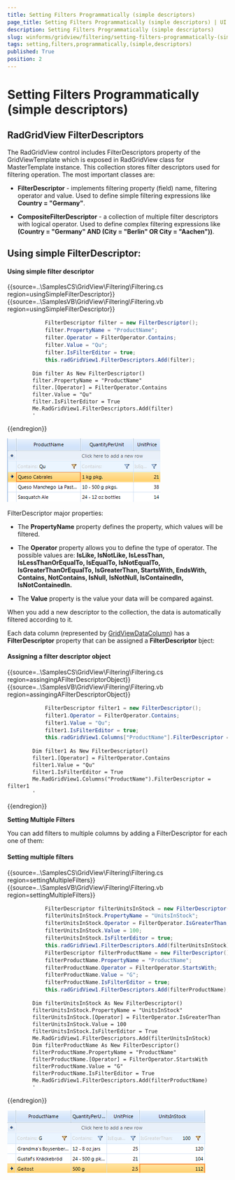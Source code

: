 ```yaml
---
title: Setting Filters Programmatically (simple descriptors)
page_title: Setting Filters Programmatically (simple descriptors) | UI for WinForms Documentation
description: Setting Filters Programmatically (simple descriptors)
slug: winforms/gridview/filtering/setting-filters-programmatically-(simple-descriptors)
tags: setting,filters,programmatically,(simple,descriptors)
published: True
position: 2
---
```


# Setting Filters Programmatically (simple descriptors)



## RadGridView FilterDescriptors

The RadGridView control includes FilterDescriptors property of the GridViewTemplate which is exposed in RadGridView class for MasterTemplate instance. This collection stores filter descriptors used for filtering operation. The most important classes are:        

* __FilterDescriptor__ - implements filtering property (field) name, filtering operator and value. Used to define simple filtering expressions like __Country = "Germany"__.

* __CompositeFilterDescriptor__ - a collection of multiple filter descriptors with logical operator. Used to define complex filtering expressions like __(Country = "Germany" AND (City = "Berlin" OR City = "Aachen"))__.

## Using simple FilterDescriptor:

#### Using simple filter descriptor

{{source=..\SamplesCS\GridView\Filtering\Filtering.cs region=usingSimpleFilterDescriptor}} 
{{source=..\SamplesVB\GridView\Filtering\Filtering.vb region=usingSimpleFilterDescriptor}} 

````C#
            FilterDescriptor filter = new FilterDescriptor();
            filter.PropertyName = "ProductName";
            filter.Operator = FilterOperator.Contains;
            filter.Value = "Qu";
            filter.IsFilterEditor = true;
            this.radGridView1.FilterDescriptors.Add(filter);
````
````VB.NET
        Dim filter As New FilterDescriptor()
        filter.PropertyName = "ProductName"
        filter.[Operator] = FilterOperator.Contains
        filter.Value = "Qu"
        filter.IsFilterEditor = True
        Me.RadGridView1.FilterDescriptors.Add(filter)
        '
````

{{endregion}} 

![gridview-filtering-setting-filters-programmatically-simple-descriptors 001](images/gridview-filtering-setting-filters-programmatically-simple-descriptors001.png)

FilterDescriptor major properties:

* The __PropertyName__ property defines the property, which values will be filtered.

* The __Operator__ property allows you to define the type of operator. The possible values are: __IsLike, IsNotLike, IsLessThan, IsLessThanOrEqualTo, IsEqualTo, IsNotEqualTo, IsGreaterThanOrEqualTo, IsGreaterThan, StartsWith, EndsWith, Contains, NotContains, IsNull, IsNotNull, IsContainedIn, IsNotContainedIn.__

* The __Value__ property is the value your data will be compared against.

When you add a new descriptor to the collection, the data is automatically filtered according to it.

Each data column (represented by [GridViewDataColumn](http://www.telerik.com/help/winforms/grid_gridviewdatacolumn.html)) has a __FilterDescriptor__  property that can be assigned a __FilterDescriptor__ bject:


#### Assigning a filter descriptor object

{{source=..\SamplesCS\GridView\Filtering\Filtering.cs region=assingingAFilterDescriptorObject}} 
{{source=..\SamplesVB\GridView\Filtering\Filtering.vb region=assingingAFilterDescriptorObject}} 

````C#
            FilterDescriptor filter1 = new FilterDescriptor();
            filter1.Operator = FilterOperator.Contains;
            filter1.Value = "Qu";
            filter1.IsFilterEditor = true;
            this.radGridView1.Columns["ProductName"].FilterDescriptor = filter1;
````
````VB.NET
        Dim filter1 As New FilterDescriptor()
        filter1.[Operator] = FilterOperator.Contains
        filter1.Value = "Qu"
        filter1.IsFilterEditor = True
        Me.RadGridView1.Columns("ProductName").FilterDescriptor = filter1
        '
````

{{endregion}} 

__Setting Multiple Filters__

You can add filters to multiple columns by adding a FilterDescriptor for each one of them: 

#### Setting multiple filters

{{source=..\SamplesCS\GridView\Filtering\Filtering.cs region=settingMultipleFilters}} 
{{source=..\SamplesVB\GridView\Filtering\Filtering.vb region=settingMultipleFilters}} 

````C#
            FilterDescriptor filterUnitsInStock = new FilterDescriptor();
            filterUnitsInStock.PropertyName = "UnitsInStock";
            filterUnitsInStock.Operator = FilterOperator.IsGreaterThan;
            filterUnitsInStock.Value = 100;
            filterUnitsInStock.IsFilterEditor = true;
            this.radGridView1.FilterDescriptors.Add(filterUnitsInStock);
            FilterDescriptor filterProductName = new FilterDescriptor();
            filterProductName.PropertyName = "ProductName";
            filterProductName.Operator = FilterOperator.StartsWith;
            filterProductName.Value = "G";
            filterProductName.IsFilterEditor = true;
            this.radGridView1.FilterDescriptors.Add(filterProductName);
````
````VB.NET
        Dim filterUnitsInStock As New FilterDescriptor()
        filterUnitsInStock.PropertyName = "UnitsInStock"
        filterUnitsInStock.[Operator] = FilterOperator.IsGreaterThan
        filterUnitsInStock.Value = 100
        filterUnitsInStock.IsFilterEditor = True
        Me.RadGridView1.FilterDescriptors.Add(filterUnitsInStock)
        Dim filterProductName As New FilterDescriptor()
        filterProductName.PropertyName = "ProductName"
        filterProductName.[Operator] = FilterOperator.StartsWith
        filterProductName.Value = "G"
        filterProductName.IsFilterEditor = True
        Me.RadGridView1.FilterDescriptors.Add(filterProductName)
        '
````

{{endregion}} 

![gridview-filtering-setting-filters-programmatically-simple-descriptors 002](images/gridview-filtering-setting-filters-programmatically-simple-descriptors002.png)
